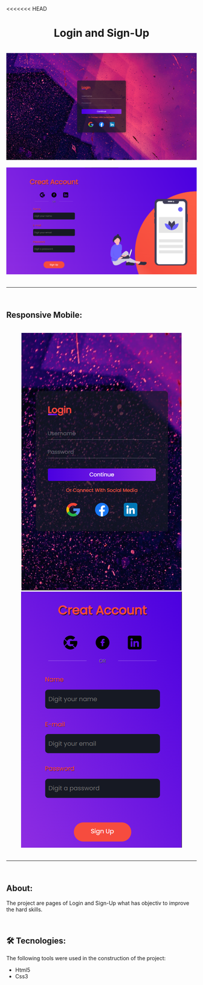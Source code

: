 <<<<<<< HEAD
<h1 align="center">Login and Sign-Up</h1>
<br>
<div align="center">
    <a href="" target="_blank">
        <img src="assets/images/final/login_final.png">
    </a>
    <br> <br>
    <a href="" target="_blank">
        <img src="assets/images/final/signup_final.png">
    </a>
</div>
<br><hr><br>

## Responsive Mobile:
<br>
<div align="center">
    <a href="" target="_blank">
        <img src="assets/images/final/mobile_login.png">
    </a>
    <a href="" target="_blank">
        <img src="assets/images/final/mobile_signup.png">
    </a>
</div>
<br><hr><br>

## About:
<p>The project are pages of Login and Sign-Up what has objectiv to improve the hard skills.</p>
<br>

## 🛠 Tecnologies:
<p>The following tools were used in the construction of the project:</p>
 <ul>
    <li>Html5</li>
    <li>Css3</li>
 </ul>
